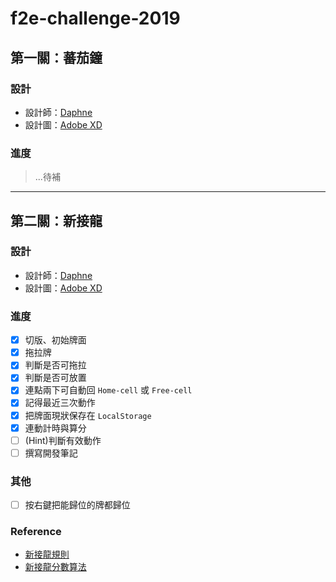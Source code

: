 # f2e-challenge-2019

## 第一關：蕃茄鐘

### 設計

- 設計師：[Daphne](https://challenge.thef2e.com/user/2104)
- 設計圖：[Adobe XD](https://xd.adobe.com/spec/26d049cf-c592-4053-4b7e-ad52604525ac-50e1/grid)

### 進度

> ...待補

---

## 第二關：新接龍

### 設計

- 設計師：[Daphne](https://challenge.thef2e.com/user/2104)
- 設計圖：[Adobe XD](https://xd.adobe.com/spec/015b4cc9-fe42-4a7d-6af7-4987fe514d46-776a/grid)

### 進度
- [x] 切版、初始牌面
- [x] 拖拉牌
- [x] 判斷是否可拖拉
- [x] 判斷是否可放置
- [x] 連點兩下可自動回 `Home-cell` 或 `Free-cell`
- [x] 記得最近三次動作
- [x] 把牌面現狀保存在 `LocalStorage`
- [x] 連動計時與算分
- [ ] (Hint)判斷有效動作
- [ ] 撰寫開發筆記

### 其他
- [ ] 按右鍵把能歸位的牌都歸位

### Reference

- [新接龍規則](http://www.solitairecity.com/FreeCell.shtml)
- [新接龍分數算法](http://www.solitairecity.com/FreeCell_Scoring.shtml)
